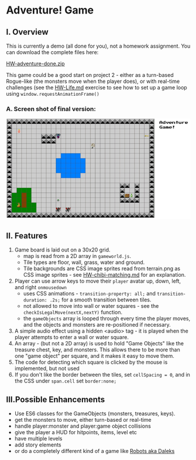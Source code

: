 # Adventure! Game

## I. Overview
This is currently a demo (all done for you), not a homework assignment. You can download the complete files here:

[HW-adventure-done.zip](_files/HW-adventure-done.zip)

This game could be a good start on project 2 - either as a turn-based Rogue-like (the monsters move when the player does), or with real-time challenges (see the [HW-Life.md](HW-life.md) exercise to see how to set up a game loop using `window.requestAnimationFrame()`

### A. Screen shot of final version:
![Web Page](_images/adventure-1.jpg)

## II. Features
1. Game board is laid out on a 30x20 grid.
    - map is read from a 2D array in `gameworld.js`.
    - Tile types are floor, wall, grass, water and ground. 
    - Tile backgrounds are CSS image sprites read from terrain.png as CSS image sprites - see  [HW-chibi-matching.md](./HW-chibi-matching.md) for an explanation.
1. Player can use arrow keys to move their `player` avatar up, down, left, and right `onmousedown`
    - uses CSS animations - `transition-property: all;` and `transition-duration: .2s;` for a smooth transition between tiles.
    - not allowed to move into wall or water squares - see the `checkIsLegalMove(nextX,nextY)` function.
    - the `gameObjects` array is looped through every time the player moves, and the objects and monsters are re-positioned if necessary.
1. A simple audio effect using a hidden &lt;audio> tag - it is played when the player attempts to enter a wall or water square.
1. An array - (but not a 2D array) is used to hold "Game Objects" like the treasure chest, key, and monsters. This allows there to be more than one "game object" per square, and it makes it easy to move them.
1. The code for detecting which square is clicked by the mouse is implemented, but not used
1. If you don't like the border between the tiles, set `cellSpacing = 0`, and in the CSS under `span.cell` set `border:none;`

## III.Possible Enhancements
- Use ES6 classes for the GameObjects (monsters, treasures, keys).
- get the monsters to move, either turn-based or real-time
- handle player:monster and player:game object collisions
- give the player a HUD for hitpoints, items, level etc
- have multiple levels
- add story elements
- or do a completely different kind of a game like [Robots aka Daleks](https://en.wikipedia.org/wiki/Robots_(computer_game))
